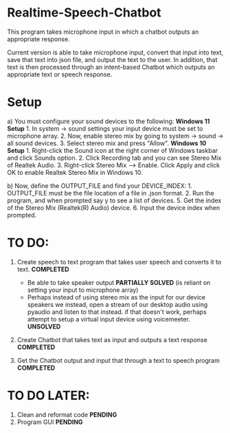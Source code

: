 # Realtime-Speech-Chatbot
This program takes microphone input in which a chatbot outputs an appropriate response.

Current version is able to take microphone input, convert that input into text, save that text into json file, and output the text to the user.
In addition, that text is then processed through an intent-based Chatbot which outputs an appropriate text or speech response.

# Setup
a) You must configure your sound devices to the following:
        **Windows 11 Setup**
        1. In system -> sound settings your input device must be set to microphone array.
        2. Now, enable stereo mix by going to system -> sound -> all sound devices.
        3. Select stereo mix and press "Allow".
        **Windows 10 Setup**
        1. Right-click the Sound icon at the right corner of Windows taskbar and click Sounds option.
        2. Click Recording tab and you can see Stereo Mix of Realtek Audio.
        3. Right-click Stereo Mix --> Enable. Click Apply and click OK to enable Realtek Stereo Mix in Windows 10.
        
b) Now, define the OUTPUT_FILE and find your DEVICE_INDEX:
        1. OUTPUT_FILE must be the file location of a file in .json format.
        2. Run the program, and when prompted say y to see a list of devices.
        5. Get the index of the Stereo Mix (Realtek(R) Audio) device.
        6. Input the device index when prompted.

# TO DO:
1) Create speech to text program that takes user speech and converts it to text. **COMPLETED**
   - Be able to take speaker output **PARTIALLY SOLVED** (is reliant on setting your input to microphone array)
   - Perhaps instead of using stereo mix as the input for our device speakers we instead,
     open a stream of our desktop audio using pyaudio and listen to that instead.
     if that doesn't work, perhaps attempt to setup a virtual input device using voicemeeter. **UNSOLVED**

2) Create Chatbot that takes text as input and outputs a text response **COMPLETED**
 
3) Get the Chatbot output and input that through a text to speech program **COMPLETED**

# TO DO LATER:
1) Clean and reformat code **PENDING**
2) Program GUI **PENDING**
